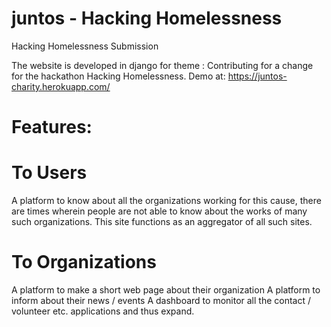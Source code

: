 # juntos - Hacking Homelessness
Hacking Homelessness Submission 

The website is developed in django for theme : Contributing for a change for the hackathon Hacking Homelessness. 
Demo at: https://juntos-charity.herokuapp.com/

# Features: 

# To Users
A platform to know about all the organizations working for this cause, there are times wherein people are not able to know about the works of many such organizations. This site functions as an aggregator of all such sites.

# To Organizations
A platform to make a short web page about their organization
A platform to inform about their news / events
A dashboard to monitor all the contact / volunteer etc. applications and thus expand.
